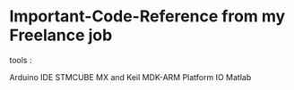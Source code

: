 # Important-Code-Reference from my Freelance job 
tools :

Arduino IDE
STMCUBE MX and Keil MDK-ARM
Platform IO
Matlab
